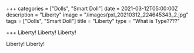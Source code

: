 +++
categories = ["Dolls", "Smart Doll"]
date = 2021-03-12T05:00:00Z
description = "Liberty"
image = "/images/pxl_20210312_224645343_2.jpg"
tags = ["Dolls", "Smart Doll"]
title = "Liberty"
type = "What is Type????"

+++
Liberty! Liberty! Liberty! 

Liberty! Liberty! 